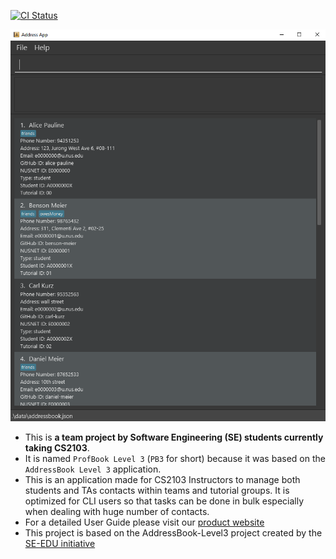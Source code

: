 [![CI Status](https://github.com/AY2122S1-CS2103-T16-2/tp/workflows/Java%20CI/badge.svg)](https://github.com/AY2122S1-CS2103-T16-2/tp/actions)

![Ui](docs/images/Ui.png)



* This is **a team project by Software Engineering (SE) students currently taking CS2103**.<br>
* It is named `ProfBook Level 3` (`PB3` for short) because it was based on the `AddressBook Level 3`
  application.
* This is an application made for CS2103 Instructors to manage both students and TAs contacts within teams and tutorial
  groups. It is optimized for CLI users so that tasks can be done in bulk especially when dealing with huge number
  of contacts.
* For a detailed User Guide please visit our [product website](https://ay2122s1-cs2103-t16-2.github.io/tp/UserGuide.html)
* This project is based on the AddressBook-Level3 project created by the [SE-EDU initiative](https://se-education.org/)
